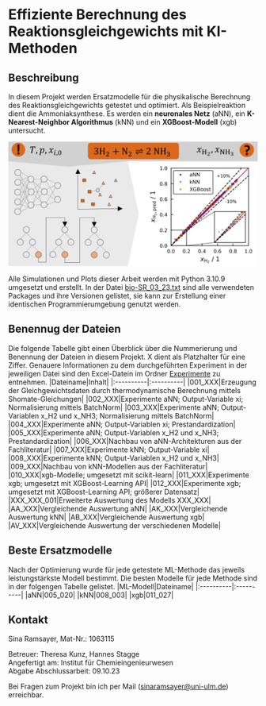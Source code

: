 
# Effiziente Berechnung des Reaktionsgleichgewichts mit KI-Methoden

## Beschreibung
In diesem Projekt werden Ersatzmodelle für die physikalische Berechnung des Reaktionsgleichgewichts getestet und optimiert. Als Beispielreaktion dient die Ammoniaksynthese. Es werden ein **neuronales Netz** (aNN), ein **K-Nearest-Neighbor Algorithmus** (kNN) und ein **XGBoost-Modell** (xgb) untersucht.

![](./figures/TKA_SRA_GA_2.png)

Alle Simulationen und Plots dieser Arbeit werden mit Python 3.10.9 umgesetzt und erstellt. In der Datei [bio-SR_03_23.txt](./bio-SR_03_23.txt) sind alle verwendeten Packages und ihre Versionen gelistet, sie kann zur Erstellung einer identischen Programmierumgebung genutzt werden.

## Benennug der Dateien
Die folgende Tabelle gibt einen Überblick über die Nummerierung und Benennung der Dateien in diesem Projekt. X dient als Platzhalter für eine Ziffer. Genauere Informationen zu dem durchgeführten Experiment in der jeweiligen Datei sind den Excel-Datein im Ordner [Experimente](./Experimente) zu entnehmen.
|Dateiname|Inhalt|
|:----------|:----------|
|001_XXX|Erzeugung der Gleichgewichtsdaten durch thermodynamische Berechnung mittels Shomate-Gleichungen|
|002_XXX|Experimente aNN; Output-Variable xi; Normalisierung mittels BatchNorm|
|003_XXX|Experimente aNN; Output-Variablen x_H2 und x_NH3; Normalisierung mittels BatchNorm|
|004_XXX|Experimente aNN; Output-Variablen xi; Prestandardization|
|005_XXX|Experimente aNN; Output-Variablen x_H2 und x_NH3; Prestandardization|
|006_XXX|Nachbau von aNN-Architekturen aus der Fachliteratur|
|007_XXX|Experimente kNN; Output-Variable xi|
|008_XXX|Experimente kNN; Output-Variablen x_H2 und x_NH3|
|009_XXX|Nachbau von kNN-Modellen aus der Fachliteratur|
|010_XXX|xgb-Modelle; umgesetzt mit scikit-learn|
|011_XXX|Experimente xgb; umgesetzt mit XGBoost-Learning API|
|012_XXX|Experimente xgb; umgesetzt mit XGBoost-Learning API; größerer Datensatz|
|XXX_XXX_001|Erweiterte Auswertung des Modells XXX_XXX|
|AA_XXX|Vergleichende Auswertung aNN|
|AK_XXX|Vergleichende Auswertung kNN|
|AB_XXX|Vergleichende Auswertung xgb|
|AV_XXX|Vergleichende Auswertung der verschiedenen Modelle|

## Beste Ersatzmodelle
Nach der Optimierung wurde für jede getestete ML-Methode das jeweils leistungstärkste Modell bestimmt. Die besten Modelle für jede Methode sind in der folgengen Tabelle gelistet.
|ML-Modell|Dateiname|
|:----------|:----------|
|aNN|005_020|
|kNN|008_003|
|xgb|011_027|

## Kontakt
Sina Ramsayer, Mat-Nr.: 1063115

Betreuer: Theresa Kunz, Hannes Stagge  
Angefertigt am: Institut für Chemieingenieurwesen  
Abgabe Abschlussarbeit: 09.10.23

Bei Fragen zum Projekt bin ich per Mail (sinaramsayer@uni-ulm.de) erreichbar.

